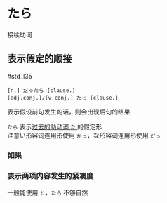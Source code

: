 # たら
接续助词  
 
## 表示假定的顺接
 #std_l35  
 
```nihong
[n.] だったら [clause.]
[adj.conj.]/[v.conj.] たら [clause.]
```

表示假设前句发生的话，则会出现后句的结果  

`たら` 表示[过去的助动词 `た` ](../5.auxi_verb/た.md)的假定形  
注意い形容词连用形使用 `かっ`，な形容词连用形使用 `だっ`  

### 如果  

### 表示两项内容发生的紧凑度  

一般能使用 `と`，`たら` 不够自然  